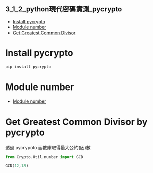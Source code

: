 ## 3_1_2_python現代密碼實測_pycrypto
- [Install pycrypto](https://github.com/JimLi999/CS2021/tree/main/CTF/20210923#install-pycrpto)
- [Module number](https://github.com/JimLi999/CS2021/tree/main/CTF/20210923#module-number)
- [Get Greatest Common Divisor](https://github.com/JimLi999/CS2021/tree/main/CTF/20210923#get-greatest-common-divisor)
# Install pycrypto
```python
pip install pycrypto
```
# Module number
- [Module number](https://pythonhosted.org/pycrypto/Crypto.Util.number-module.html)
# Get Greatest Common Divisor by pycrypto
透過 pycrypoto 函數庫取得最大公約(因)數
```python
from Crypto.Util.number import GCD

GCD(12,18)
```


